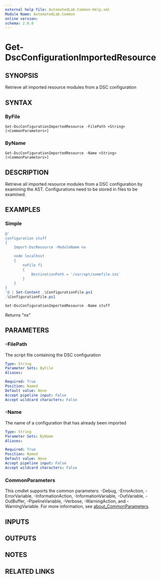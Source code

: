 ```yaml
---
external help file: AutomatedLab.Common-Help.xml
Module Name: AutomatedLab.Common
online version:
schema: 2.0.0
---
```


# Get-DscConfigurationImportedResource

## SYNOPSIS
Retrieve all imported resource modules from a DSC configuration

## SYNTAX

### ByFile
```
Get-DscConfigurationImportedResource -FilePath <String> [<CommonParameters>]
```

### ByName
```
Get-DscConfigurationImportedResource -Name <String> [<CommonParameters>]
```

## DESCRIPTION
Retrieve all imported resource modules from a DSC configuration by examining the AST. Configurations
need to be stored in files to be examined.

## EXAMPLES

### Simple

```powershell
@'
configuration stuff
{
    Import-DscResource -ModuleName nx

    node localhost
    {
        nxFile f1
        {
            DestinationPath = '/var/opt/somefile.ini'
        }
    }
}
'@ | Set-Content .\ConfigurationFile.ps1
.\ConfigurationFile.ps1

Get-DscConfigurationImportedResource -Name stuff
```

Returns "nx"

## PARAMETERS

### -FilePath
The script file containing the DSC configuration

```yaml
Type: String
Parameter Sets: ByFile
Aliases:

Required: True
Position: Named
Default value: None
Accept pipeline input: False
Accept wildcard characters: False
```

### -Name
The name of a configuration that has already been imported

```yaml
Type: String
Parameter Sets: ByName
Aliases:

Required: True
Position: Named
Default value: None
Accept pipeline input: False
Accept wildcard characters: False
```

### CommonParameters
This cmdlet supports the common parameters: -Debug, -ErrorAction, -ErrorVariable, -InformationAction, -InformationVariable, -OutVariable, -OutBuffer, -PipelineVariable, -Verbose, -WarningAction, and -WarningVariable. For more information, see [about_CommonParameters](http://go.microsoft.com/fwlink/?LinkID=113216).

## INPUTS

## OUTPUTS

## NOTES

## RELATED LINKS
